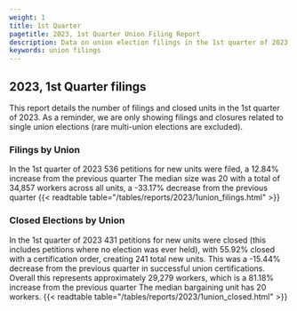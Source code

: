 ```yaml
---
weight: 1
title: 1st Quarter
pagetitle: 2023, 1st Quarter Union Filing Report
description: Data on union election filings in the 1st quarter of 2023
keywords: union filings
---
```


## 2023, 1st Quarter filings

This report details the number of filings and closed units in the 1st quarter of 2023. As a reminder, we are only showing filings and closures related to single union elections (rare multi-union elections are excluded).

### Filings by Union
In the 1st quarter of 2023 536 petitions for new units were filed, a 12.84% increase from the previous quarter The median size was 20 with a total of 34,857 workers across all units, a -33.17% decrease from the previous quarter
{{< readtable table="/tables/reports/2023/1union_filings.html" >}}

### Closed Elections by Union
In the 1st quarter of 2023 431 petitions for new units were closed (this includes petitions where no election was ever held), with 55.92% closed with a certification order, creating 241 total new units. This was a -15.44% decrease from the previous quarter in successful union certifications. Overall this represents approximately 29,279 workers, which is a 81.18% increase from the previous quarter The median bargaining unit has 20 workers.
{{< readtable table="/tables/reports/2023/1union_closed.html" >}}
